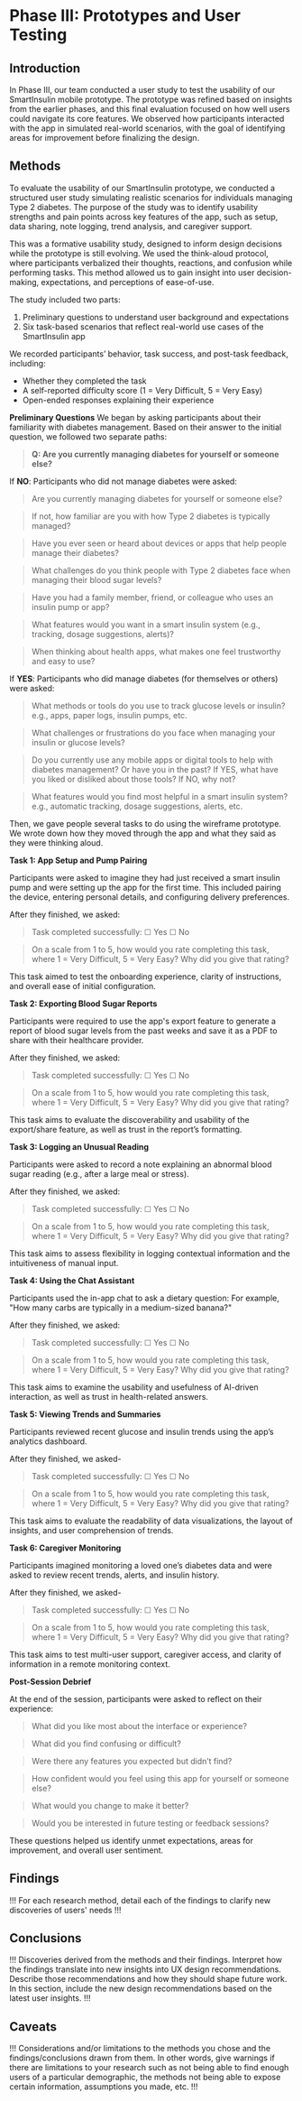 # Phase III: Prototypes and User Testing

## Introduction

In Phase III, our team conducted a user study to test the usability of our SmartInsulin mobile prototype. The prototype was refined based on insights from the earlier phases, and this final evaluation focused on how well users could navigate its core features. We observed how participants interacted with the app in simulated real-world scenarios, with the goal of identifying areas for improvement before finalizing the design.

## Methods

To evaluate the usability of our SmartInsulin prototype, we conducted a structured user study simulating realistic scenarios for individuals managing Type 2 diabetes. The purpose of the study was to identify usability strengths and pain points across key features of the app, such as setup, data sharing, note logging, trend analysis, and caregiver support.

This was a formative usability study, designed to inform design decisions while the prototype is still evolving. We used the think-aloud protocol, where participants verbalized their thoughts, reactions, and confusion while performing tasks. This method allowed us to gain insight into user decision-making, expectations, and perceptions of ease-of-use.

The study included two parts:

1. Preliminary questions to understand user background and expectations
2. Six task-based scenarios that reflect real-world use cases of the SmartInsulin app

We recorded participants’ behavior, task success, and post-task feedback, including:
- Whether they completed the task
- A self-reported difficulty score (1 = Very Difficult, 5 = Very Easy)
- Open-ended responses explaining their experience

**Preliminary Questions**
We began by asking participants about their familiarity with diabetes management. Based on their answer to the initial question, we followed two separate paths:

> **Q: Are you currently managing diabetes for yourself or someone else?**

If **NO**:
Participants who did not manage diabetes were asked:

> Are you currently managing diabetes for yourself or someone else?

> If not, how familiar are you with how Type 2 diabetes is typically managed?

> Have you ever seen or heard about devices or apps that help people manage their diabetes?

> What challenges do you think people with Type 2 diabetes face when managing their blood sugar levels?

> Have you had a family member, friend, or colleague who uses an insulin pump or app?

> What features would you want in a smart insulin system (e.g., tracking, dosage suggestions, alerts)?

> When thinking about health apps, what makes one feel trustworthy and easy to use?


If **YES**:
Participants who did manage diabetes (for themselves or others) were asked:

> What methods or tools do you use to track glucose levels or insulin? e.g., apps, paper logs, insulin pumps, etc.

> What challenges or frustrations do you face when managing your insulin or glucose levels?

> Do you currently use any mobile apps or digital tools to help with diabetes management? Or have you in the past? If YES, what have you liked or disliked about those tools? If NO, why not?

> What features would you find most helpful in a smart insulin system? e.g., automatic tracking, dosage suggestions, alerts, etc.

Then, we gave people several tasks to do using the wireframe prototype. We wrote down how they moved through the app and what they said as they were thinking aloud.

**Task 1: App Setup and Pump Pairing**

Participants were asked to imagine they had just received a smart insulin pump and were setting up the app for the first time. This included pairing the device, entering personal details, and configuring delivery preferences.

After they finished, we asked:

> Task completed successfully: ☐ Yes ☐ No

> On a scale from 1 to 5, how would you rate completing this task, where 1 = Very Difficult, 5 = Very Easy?  Why did you give that rating?


This task aimed to test the onboarding experience, clarity of instructions, and overall ease of initial configuration.

**Task 2: Exporting Blood Sugar Reports**

Participants were required to use the app's export feature to generate a report of blood sugar levels from the past weeks and save it as a PDF to share with their healthcare provider.

After they finished, we asked: 

> Task completed successfully: ☐ Yes ☐ No

>On a scale from 1 to 5, how would you rate completing this task, where 1 = Very Difficult, 5 = Very Easy?  Why did you give that rating?


This task aims to evaluate the discoverability and usability of the export/share feature, as well as trust in the report’s formatting.

**Task 3: Logging an Unusual Reading**

Participants were asked to record a note explaining an abnormal blood sugar reading (e.g., after a large meal or stress).

After they finished, we asked: 

> Task completed successfully: ☐ Yes ☐ No

> On a scale from 1 to 5, how would you rate completing this task, where 1 = Very Difficult, 5 = Very Easy?  Why did you give that rating?

This task aims to assess flexibility in logging contextual information and the intuitiveness of manual input.

**Task 4: Using the Chat Assistant**

Participants used the in-app chat to ask a dietary question: For example, "How many carbs are typically in a medium-sized banana?"

After they finished, we asked: 

> Task completed successfully: ☐ Yes ☐ No

> On a scale from 1 to 5, how would you rate completing this task, where 1 = Very Difficult, 5 = Very Easy?  Why did you give that rating?

This task aims to examine the usability and usefulness of AI-driven interaction, as well as trust in health-related answers.

**Task 5: Viewing Trends and Summaries**

Participants reviewed recent glucose and insulin trends using the app’s analytics dashboard.

After they finished, we asked-

> Task completed successfully: ☐ Yes ☐ No

> On a scale from 1 to 5, how would you rate completing this task, where 1 = Very Difficult, 5 = Very Easy?  Why did you give that rating?

This task aims to evaluate the readability of data visualizations, the layout of insights, and user comprehension of trends.

**Task 6: Caregiver Monitoring**

Participants imagined monitoring a loved one’s diabetes data and were asked to review recent trends, alerts, and insulin history.

After they finished, we asked- 

> Task completed successfully: ☐ Yes ☐ No

>On a scale from 1 to 5, how would you rate completing this task, where 1 = Very Difficult, 5 = Very Easy?  Why did you give that rating?

This task aims to test multi-user support, caregiver access, and clarity of information in a remote monitoring context.

**Post-Session Debrief**

At the end of the session, participants were asked to reflect on their experience:

> What did you like most about the interface or experience?

> What did you find confusing or difficult?

> Were there any features you expected but didn’t find?

> How confident would you feel using this app for yourself or someone else?

> What would you change to make it better?

> Would you be interested in future testing or feedback sessions?

These questions helped us identify unmet expectations, areas for improvement, and overall user sentiment.



## Findings

!!! For each research method, detail each of the findings to clarify new discoveries of users' needs !!!

## Conclusions

!!! Discoveries derived from the methods and their findings. Interpret how the findings translate into new insights into UX design recommendations. Describe those recommendations and how they should shape future work. In this section, include the new design recommendations based on the latest user insights. !!!

## Caveats

!!! Considerations and/or limitations to the methods you chose and the findings/conclusions drawn from them. In other words, give warnings if there are limitations to your research such as not being able to find enough users of a particular demographic, the methods not being able to expose certain information, assumptions you made, etc. !!!
